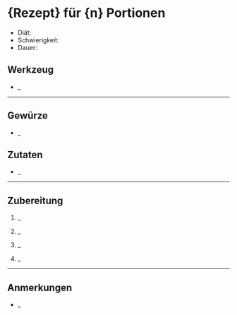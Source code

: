 {Rezept} für {n} Portionen
=====================

* Diät: 
* Schwierigkeit: 
* Dauer: 

Werkzeug
--------

* _

***

Gewürze
-------

* _

Zutaten
-------

* _

***

Zubereitung
-----------

1. _
2. _

1. _
2. _


***

Anmerkungen
-----------

* _
